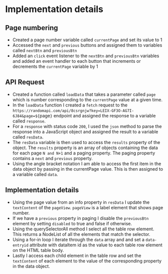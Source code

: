 # Implementation details

## Page numbering

* Created a page number variable called `currentPage` and set its value to 1
* Accessed the `next` and `previous` buttons and assigned them to variables called `nextBtn` and `previousBtn`
* Added an `click` event listener to the `nextBtn` and `previousBtn` variables and added an event handler to each button that increments or decrements the `currentPage` variable by 1



## API Request

* Created a function called `loadData` that takes a parameter called `page` which is number corresponding to the `currentPage` value at a given time.
* In the `loadData` function I created a `fetch` request to the `https://randomapi.com/api/8csrgnjw?key=LEIX-GF3O-AG7I-6J84&page=${`page`}` endpoint and assigned the response to a variable called `response`.
* For a `response` with status code `200`, I used the `json` method to parse the response into a JavaScript object and assigned the result to a variable called `resData`.
* The `resData` variable is then used to access the `results` property of the object. The `results` property is an array of objects containing the data for each page `N and N+1` and a paging property. The paging property contains a `next` and `previous` property.
* Using the angle bracket notation I am able to access the first item in the data object by passing in the currentPage value. This is then assigned to a variable called `data`.


## Implementation details

* Using the page value from an info property in `resData` I update the `textContent` of the `pageView`. `pageView` is a label element that shows page number.
* If we have a `previous` property in paging I disable the `previousBtn` element by setting `disabled` to true and false if otherwise.
* Using the querySelectorAll method I select all the table row element. This returns a NodeList of all the elements that match the selector.
* Using a for-in loop I iterate through the `data` array and and set a `data-entryid` attribute with dataItem id as the value to each table row element on the HTML table body.
* Lastly I access each child element in the table row and set the `textContent` of each element to the value of the corresponding property in the data object.
